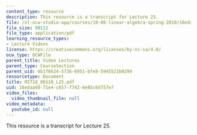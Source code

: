 ```yaml
---
content_type: resource
description: This resource is a transcript for Lecture 25.
file: /ol-ocw-studio-app/courses/18-06-linear-algebra-spring-2010/16edaa6071e4c657f7426e85c6d757e7_MIT18_06S10_L25.pdf
file_size: 90112
file_type: application/pdf
learning_resource_types:
- Lecture Videos
license: https://creativecommons.org/licenses/by-nc-sa/4.0/
ocw_type: OCWFile
parent_title: Video Lectures
parent_type: CourseSection
parent_uid: 6b1f6624-5736-6951-bfe8-5945521b0299
resourcetype: Document
title: MIT18_06S10_L25.pdf
uid: 16edaa60-71e4-c657-f742-6e85c6d757e7
video_files:
  video_thumbnail_file: null
video_metadata:
  youtube_id: null
---
```

This resource is a transcript for Lecture 25.